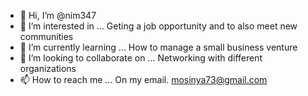 - 👋 Hi, I’m @nim347
- 👀 I’m interested in ... Geting a job opportunity and to also meet new communities
- 🌱 I’m currently learning ... How to manage a small business venture
- 💞️ I’m looking to collaborate on ... Networking with different organizations
- 📫 How to reach me ... On my email.  mosinya73@gmail.com

<!---
nim347/nim347 is a ✨ special ✨ repository because its `README.md` (this file) appears on your GitHub profile.
You can click the Preview link to take a look at your changes.
--->
